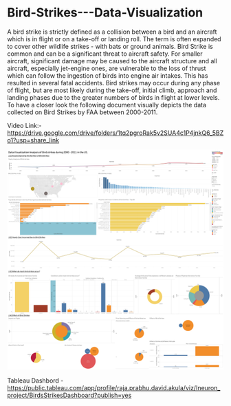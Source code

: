 # Bird-Strikes---Data-Visualization
A bird strike is strictly defined as a collision between a bird and an aircraft which is in
flight or on a take-off or landing roll. The term is often expanded to cover other wildlife
strikes - with bats or ground animals. Bird Strike is common and can be a significant
threat to aircraft safety. For smaller aircraft, significant damage may be caused to the
aircraft structure and all aircraft, especially jet-engine ones, are vulnerable to the loss of
thrust which can follow the ingestion of birds into engine air intakes. This has resulted in
several fatal accidents. Bird strikes may occur during any phase of flight, but are most
likely during the take-off, initial climb, approach and landing phases due to the greater
numbers of birds in flight at lower levels. To have a closer look the following document
visually depicts the data collected on Bird Strikes by FAA between 2000-2011.


Video Link:- https://drive.google.com/drive/folders/1tq2pgroRak5v2SUA4c1P4jnkQ6_5BZo1?usp=share_link

![Data Visualization of Bird Strikes between 2000 – 2011 in US](https://github.com/Bunnydavid27/Bird-Strikes---Data-Visualization/blob/main/Worksheets/Birds%20Strikes%20Dashboard.png)

 Tableau Dashbord - https://public.tableau.com/app/profile/raja.prabhu.david.akula/viz/Ineuron_project/BirdsStrikesDashboard?publish=yes
